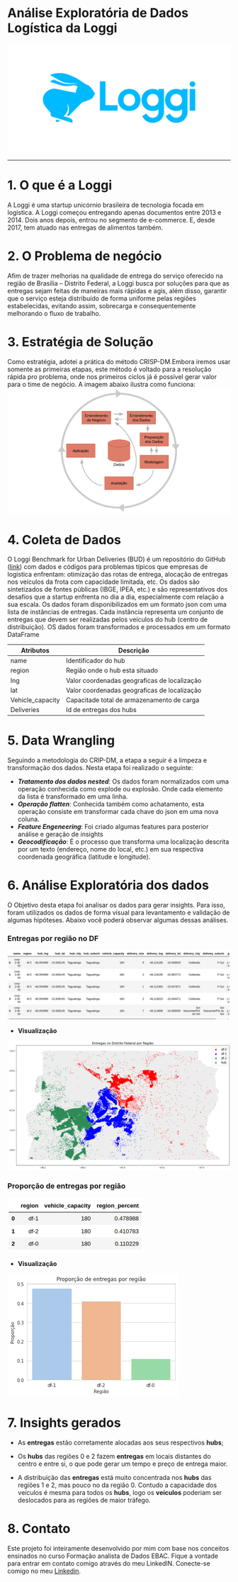 # Análise Exploratória de Dados Logística da Loggi


![alt text](https://github.com/kedimo-cd/Analise_Logistica_da_loggi/blob/main/img/Loggi.png)
*******
# 1. O que é a Loggi

A Loggi é uma startup unicórnio brasileira de tecnologia focada em logística. A Loggi começou entregando apenas documentos entre 2013 e 2014. Dois anos depois, entrou no segmento de e-commerce. E, desde 2017, tem atuado nas entregas de alimentos também.


# 2. O Problema de negócio

 Afim de trazer melhorias na qualidade de entrega do serviço oferecido na região de Brasília – Distrito Federal, a Loggi busca por soluções para que as entregas sejam feitas de maneiras mais rápidas e agis, além disso, garantir que o serviço esteja distribuído de forma uniforme pelas regiões estabelecidas, evitando assim, sobrecarga e consequentemente melhorando o fluxo de trabalho.
 
# 3. Estratégia de Solução
 Como estratégia, adotei a prática do método CRISP-DM.Embora iremos usar somente as primeiras etapas, este método é voltado para a resolução rápida pro problema, onde nos primeiros ciclos já é possível gerar valor para o time de negócio. 
 A imagem abaixo ilustra como funciona:
![alt text](https://github.com/kedimo-cd/Analise_Logistica_da_loggi/blob/main/img/CRISP-DM.png)

# 4. Coleta de Dados

O Loggi Benchmark for Urban Deliveries (BUD) é um repositório do GitHub ([link](https://github.com/loggi/loggibud)) com dados e códigos para problemas típicos que empresas de logística enfrentam: otimização das rotas de entrega, alocação de entregas nos veículos da frota com capacidade limitada, etc. Os dados são sintetizados de fontes públicas (IBGE, IPEA, etc.) e são representativos dos desafios que a startup enfrenta no dia a dia, especialmente com relação a sua escala.
Os dados foram disponibilizados em um formato json com uma lista de instâncias de entregas. Cada instância representa um conjunto de entregas que devem ser realizadas pelos veículos do hub (centro de distribuição). OS dados foram transformados e processados em um formato DataFrame 
 
| Atributos | Descrição |
| ------ | ------- |
| name | Identificador do hub |
| region | Região onde o hub esta situado |
| lng | Valor coordenadas geograficas de localização|
| lat | Valor coordenadas geograficas de localização |
| Vehicle_capacity | Capacitade total de armazenamento de carga |
| Deliveries | Id de entregas dos hubs |

# 5. Data  Wrangling

Seguindo a metodologia do CRIP-DM, a etapa a seguir é a limpeza e transformação dos dados. Nesta etapa foi realizado o seguinte:

- **_Tratamento dos dados nested_**: Os dados foram normalizados com uma operação conhecida como explode ou explosão. Onde cada elemento da lista é transformado em uma linha.
- **_Operação flatten_**: Conhecida também como achatamento, esta operação consiste em transformar cada chave do json em uma nova coluna.
- **_Feature Engeneering_**: Foi criado algumas features para posterior análise e geração de insights 
- **_Geocodificação_**: É o processo que transforma uma localização descrita por um texto (endereço, nome do local, etc.) em sua respectiva coordenada geográfica (latitude e longitude).

# 6. Análise Exploratória dos dados

O Objetivo desta etapa foi analisar os dados para gerar insights. Para isso, foram utilizados os dados de forma visual para levantamento e validação de algumas hipóteses. Abaixo você poderá observar algumas dessas análises. 

### Entregas por região no DF
![alt text](https://github.com/kedimo-cd/Analise_Logistica_da_loggi/blob/main/img/mapa_hub_tabela.png)

- **Visualização**

![alt text](https://github.com/kedimo-cd/Analise_Logistica_da_loggi/blob/main/img/mapa_hub_df.png)


### Proporção de entregas por região

![alt text](https://github.com/kedimo-cd/Analise_Logistica_da_loggi/blob/main/img/Percentual%20_entregas_regiao.png)

- **Visualização**

![alt text](https://github.com/kedimo-cd/Analise_Logistica_da_loggi/blob/main/img/Entregas_por_regiao.png)

# 7. Insights gerados

- As **entregas** estão corretamente alocadas aos seus respectivos **hubs**;

- Os **hubs** das regiões 0 e 2 fazem **entregas** em locais distantes do centro e entre si, o que pode gerar um tempo e preço de entrega maior.

- A distribuição das **entregas** está muito concentrada nos **hubs** das regiões 1 e 2, mas pouco no da região 0. Contudo a capacidade dos veículos é mesma para todos os **hubs**, logo os **veículos** poderiam ser deslocados para as regiões de maior tráfego.

# 8. Contato

Este projeto foi inteiramente desenvolvido por mim com base nos conceitos ensinados no curso Formação analista de Dados EBAC. Fique a vontade para entrar em contato comigo através do meu LinkedIN.
Conecte-se comigo no meu [Linkedin](https://www.linkedin.com/in/k%C3%A9dimo-alc%C3%A2ntara-4371ab234/).
